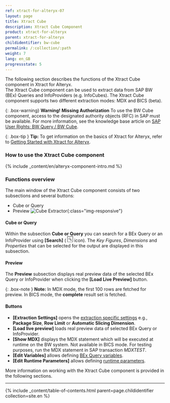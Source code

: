 ```yaml
---
ref: xtract-for-alteryx-07
layout: page
title: Xtract Cube
description: Xtract Cube Component
product: xtract-for-alteryx
parent: xtract-for-alteryx
childidentifier: bw-cube
permalink: /:collection/:path
weight: 7
lang: en_GB
progressstate: 5
---
```

The following section describes the functions of the Xtract Cube component in Xtract for Alteryx.<br>
The Xtract Cube component can be used to extract data from SAP BW (BEx) Queries and InfoProviders (e.g. InfoCubes). 
The Xtract Cube component supports two different extraction modes: MDX and BICS (beta).

{: .box-warning}
**Warning!** **Missing Authorization**
To use the BW Cube component, access to the designated authority objects (RFC) in SAP must be available.
For more information, see the knowledge base article on [SAP User Rights: BW Query / BW Cube](https://kb.theobald-software.com/sap/authority-objects-sap-user-rights#bw-query--bw-cube).

{: .box-tip }
**Tip:** To get information on the basics of Xtract for Alteryx, refer to [Getting Started with Xtract for Alteryx](./getting-started).

### How to use the Xtract Cube component
{% include _content/en/alteryx-component-intro.md %}

### Functions overview
The main window of the Xtract Cube component consists of two subsections and several buttons:

- Cube or Query
- Preview
![Cube Extractor](/img/content/xfa/xfa-cube-query-overview.png){:class="img-responsive"}

#### Cube or Query
Within the subsection **Cube or Query** you can search for a BEx Query or an InfoProvider using **[Search]** ( ![magnifying-glass](/img/content/icons/magnifying-glass.png) icon).
The *Key Figures*, *Dimensions* and *Properties* that can be selected for the output are displayed in this subsection. 


#### Preview
The **Preview** subsection displays real preview data of the selected BEx Query or InfoProvider when clicking the **[Load Live Preview]** button. 

{: .box-note }
**Note:** In MDX mode, the first 100 rows are fetched for preview. In BICS mode, the **complete** result set is fetched.

#### Buttons
- **[Extraction Settings]** opens the [extraction specific settings](./bw-cube/bw-cube-extraction-settings) e.g., **Package Size**, **Row Limit** or **Automatic Slicing Dimension**. <br>
- **[Load live preview]** loads real preview data of selected BEx Query or InfoProvider.
- **[Show MDX]** displays the MDX statement which will be executed at runtime on the BW system. Not available in BICS mode. For testing purposes, run the MDX statement in SAP transaction *MDXTEST*.
- **[Edit Variables]** allows defining [BEx Query variables](./bw-cube/variables). 
- **[Edit Runtime Parameters]** allows defining [runtime parameters](./bw-cube/edit-runtime-parameters). 

More information on working with the Xtract Cube component is provided in the following sections.

---

{% include _content/table-of-contents.html parent=page.childidentifier collection=site.en %}